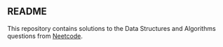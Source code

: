 ## README

This repository contains solutions to the Data Structures and Algorithms questions from [Neetcode](https://neetcode.io/roadmap). 
